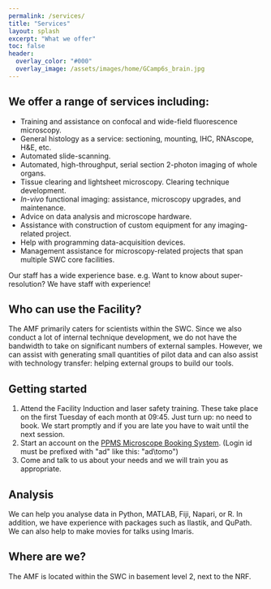 ```yaml
---
permalink: /services/
title: "Services"
layout: splash
excerpt: "What we offer"
toc: false
header:
  overlay_color: "#000"
  overlay_image: /assets/images/home/GCamp6s_brain.jpg
---
```



## We offer a range of services including:
* Training and assistance on confocal and wide-field fluorescence microscopy.
* General histology as a service: sectioning, mounting, IHC, RNAscope, H&E, etc.
* Automated slide-scanning.
* Automated, high-throughput, serial section 2-photon imaging of whole organs.
* Tissue clearing and lightsheet microscopy. Clearing technique development. 
* _In-vivo_ functional imaging: assistance, microscopy upgrades, and maintenance.
* Advice on data analysis and microscope hardware.
* Assistance with construction of custom equipment for any imaging-related project.
* Help with programming data-acquisition devices. 
* Management assistance for microscopy-related projects that span multiple SWC core facilities.

Our staff has a wide experience base. e.g. Want to know about super-resolution? We have staff with experience!

## Who can use the Facility?
The AMF primarily caters for scientists within the SWC. 
Since we also conduct a lot of internal technique development, we do not have the bandwidth to take on significant numbers of external samples.
However, we can assist with generating small quantities of pilot data and can also assist with technology transfer: helping external groups to build our tools.  

## Getting started
1. Attend the Facility Induction and laser safety training. These take place on the first Tuesday of each month at 09:45. Just turn up: no need to book. We start promptly and if you are late you have to wait until the next session. 
2. Start an account on the [PPMS Microscope Booking System](https://ppms.eu/ucl-swc/login/?pf=2). (Login id must be prefixed with "ad\" like this: "ad\tomo")
3. Come and talk to us about your needs and we will train you as appropriate. 

## Analysis
We can help you analyse data in Python, MATLAB, Fiji, Napari, or R. 
In addition, we have experience with packages such as Ilastik, and QuPath.  
We can also help to make movies for talks using Imaris. 


## Where are we?
The AMF is located within the SWC in basement level 2, next to the NRF.
